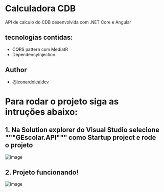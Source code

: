 # Calculadora CDB

API de calculo do CDB desenvolvida com .NET Core e Angular

## tecnologias contidas:

- CQRS pattern com MediatR
- DependencyInjection

## Author

- [@leonardolealdev](https://github.com/leonardolealdev)

# Para rodar o projeto siga as intruções abaixo:

## 1. Na Solution explorer do Visual Studio selecione """GEscolar.API""" como Startup project e rode o projeto
![image](https://user-images.githubusercontent.com/117870158/234155356-c8baef8f-0e5b-43bc-add7-42aece2424be.png)

## 2. Projeto funcionando!
![image](https://user-images.githubusercontent.com/117870158/234155547-9af724a3-3ad4-4816-8e33-aa6f8e2b3251.png)


